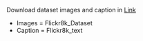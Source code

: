 Download dataset images and caption in [Link](https://drive.google.com/drive/folders/1fiP5oFZsoa2iHYG0pTpOUzCzpBTzdPzC?usp=sharing)
* Images  = Flickr8k_Dataset
* Caption = Flickr8k_text 
